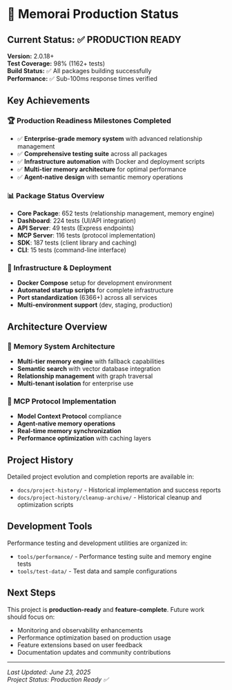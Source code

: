 # 🎯 Memorai Production Status

## Current Status: ✅ **PRODUCTION READY**

**Version:** 2.0.18+  
**Test Coverage:** 98% (1162+ tests)  
**Build Status:** ✅ All packages building successfully  
**Performance:** ✅ Sub-100ms response times verified  

## Key Achievements

### 🏆 **Production Readiness Milestones Completed**
- ✅ **Enterprise-grade memory system** with advanced relationship management
- ✅ **Comprehensive testing suite** across all packages
- ✅ **Infrastructure automation** with Docker and deployment scripts
- ✅ **Multi-tier memory architecture** for optimal performance
- ✅ **Agent-native design** with semantic memory operations

### 📊 **Package Status Overview**
- **Core Package**: 652 tests (relationship management, memory engine)
- **Dashboard**: 224 tests (UI/API integration)
- **API Server**: 49 tests (Express endpoints)
- **MCP Server**: 116 tests (protocol implementation)
- **SDK**: 187 tests (client library and caching)
- **CLI**: 15 tests (command-line interface)

### 🚀 **Infrastructure & Deployment**
- **Docker Compose** setup for development environment
- **Automated startup scripts** for complete infrastructure
- **Port standardization** (6366+) across all services
- **Multi-environment support** (dev, staging, production)

## Architecture Overview

### 🧠 **Memory System Architecture**
- **Multi-tier memory engine** with fallback capabilities
- **Semantic search** with vector database integration
- **Relationship management** with graph traversal
- **Multi-tenant isolation** for enterprise use

### 🔌 **MCP Protocol Implementation**
- **Model Context Protocol** compliance
- **Agent-native memory operations**
- **Real-time memory synchronization**
- **Performance optimization** with caching layers

## Project History

Detailed project evolution and completion reports are available in:
- `docs/project-history/` - Historical implementation and success reports
- `docs/project-history/cleanup-archive/` - Historical cleanup and optimization scripts

## Development Tools

Performance testing and development utilities are organized in:
- `tools/performance/` - Performance testing suite and memory engine tests
- `tools/test-data/` - Test data and sample configurations

## Next Steps

This project is **production-ready** and **feature-complete**. Future work should focus on:
- Monitoring and observability enhancements
- Performance optimization based on production usage
- Feature extensions based on user feedback
- Documentation updates and community contributions

---

*Last Updated: June 23, 2025*  
*Project Status: Production Ready ✅*

